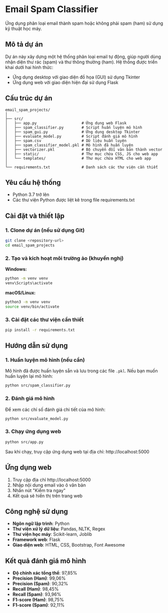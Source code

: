 # Email Spam Classifier

Ứng dụng phân loại email thành spam hoặc không phải spam (ham) sử dụng kỹ thuật học máy.

## Mô tả dự án

Dự án này xây dựng một hệ thống phân loại email tự động, giúp người dùng nhận diện thư rác (spam) và thư thông thường (ham). Hệ thống được triển khai dưới hai hình thức:
- Ứng dụng desktop với giao diện đồ họa (GUI) sử dụng Tkinter
- Ứng dụng web với giao diện hiện đại sử dụng Flask

## Cấu trúc dự án

```
email_spam_projects/
│
├── src/
│   ├── app.py                    # Ứng dụng web Flask
│   ├── spam_classifier.py        # Script huấn luyện mô hình
│   ├── spam_gui.py               # Ứng dụng desktop Tkinter
│   ├── evaluate_model.py         # Script đánh giá mô hình
│   ├── spam.csv                  # Dữ liệu huấn luyện
│   ├── spam_classifier_model.pkl # Mô hình đã huấn luyện
│   ├── vectorizer.pkl            # Bộ chuyển đổi văn bản thành vector
│   ├── static/                   # Thư mục chứa CSS, JS cho web app
│   └── templates/                # Thư mục chứa HTML cho web app
│
└── requirements.txt              # Danh sách các thư viện cần thiết
```

## Yêu cầu hệ thống

- Python 3.7 trở lên
- Các thư viện Python được liệt kê trong file requirements.txt

## Cài đặt và thiết lập

### 1. Clone dự án (nếu sử dụng Git)

```bash
git clone <repository-url>
cd email_spam_projects
```

### 2. Tạo và kích hoạt môi trường ảo (khuyến nghị)

**Windows:**
```bash
python -m venv venv
venv\Scripts\activate
```

**macOS/Linux:**
```bash
python3 -m venv venv
source venv/bin/activate
```

### 3. Cài đặt các thư viện cần thiết

```bash
pip install -r requirements.txt
```

## Hướng dẫn sử dụng

### 1. Huấn luyện mô hình (nếu cần)

Mô hình đã được huấn luyện sẵn và lưu trong các file `.pkl`. Nếu bạn muốn huấn luyện lại mô hình:

```bash
python src/spam_classifier.py
```

### 2. Đánh giá mô hình

Để xem các chỉ số đánh giá chi tiết của mô hình:

```bash
python src/evaluate_model.py
```



### 3. Chạy ứng dụng web    

```bash
python src/app.py
```

Sau khi chạy, truy cập ứng dụng web tại địa chỉ: http://localhost:5000

## Ứng dụng web



1. Truy cập địa chỉ http://localhost:5000
2. Nhập nội dung email vào ô văn bản
3. Nhấn nút "Kiểm tra ngay"
4. Kết quả sẽ hiển thị trên trang web

## Công nghệ sử dụng

- **Ngôn ngữ lập trình**: Python
- **Thư viện xử lý dữ liệu**: Pandas, NLTK, Regex
- **Thư viện học máy**: Scikit-learn, Joblib
- **Framework web**: Flask
- **Giao diện web**: HTML, CSS, Bootstrap, Font Awesome

## Kết quả đánh giá mô hình

- **Độ chính xác tổng thể**: 97,85%
- **Precision (Ham)**: 99,06%
- **Precision (Spam)**: 90,32%
- **Recall (Ham)**: 98,45%
- **Recall (Spam)**: 93,96%
- **F1-score (Ham)**: 98,75%
- **F1-score (Spam)**: 92,11%


